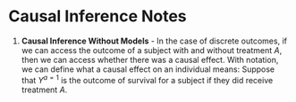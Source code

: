# Causal Inference Notes

1. **Causal Inference Without Models** - In the case of discrete outcomes, if we can access the outcome of a subject with and without treatment *A*, then we can access whether there was a causal effect. With notation, we can define what a causal effect on an individual means: Suppose that $Y^{a=1}$ is the outcome of survival for a subject if they did receive treatment $A$.
